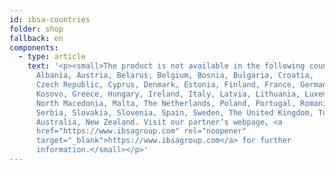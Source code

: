 ```yaml
---
id: ibsa-countries
folder: shop
fallback: en
components:
  - type: article
    text: '<p><small>The product is not available in the following countries:
      Albania, Austria, Belarus, Belgium, Bosnia, Bulgaria, Croatia,
      Czech Republic, Cyprus, Denmark, Estonia, Finland, France, Germany,
      Kosovo, Greece, Hungary, Ireland, Italy, Latvia, Lithuania, Luxembourg,
      North Macedonia, Malta, The Netherlands, Poland, Portugal, Romania,
      Serbia, Slovakia, Slovenia, Spain, Sweden, The United Kingdom, Turkey,
      Australia, New Zealand. Visit our partner’s webpage, <a
      href="https://www.ibsagroup.com" rel="noopener"
      target="_blank">https://www.ibsagroup.com</a> for further
      information.</small></p>'
---
```

